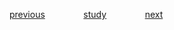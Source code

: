 
<a href="https://github.com/raphaelkaique1/study/blob/main/6-desenvolvimento_desktop/6.2-linguagens_de_programacao_para_desktop/java.md">previous</a>⠀⠀⠀⠀⠀⠀<a href="https://github.com/raphaelkaique1/study#linguagens_de_programacao_para_desktop">study</a>⠀⠀⠀⠀⠀⠀<a href="https://github.com/raphaelkaique1/study/blob/main/6-desenvolvimento_desktop/6.3-sdk_software_development_kit_e_ferramentas/utilizacao_de_sdks_especificos_para_desenvolvimento_desktop.md">next</a>